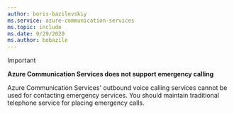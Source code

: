 ```yaml
---
author: boris-bazilevskiy
ms.service: azure-communication-services
ms.topic: include
ms.date: 9/29/2020
ms.author: bobazile
---
```

> [!IMPORTANT]
> **Azure Communication Services does not support emergency calling**
>
> Azure Communication Services' outbound voice calling services cannot be used for contacting emergency services. You should maintain traditional telephone service for placing emergency calls.